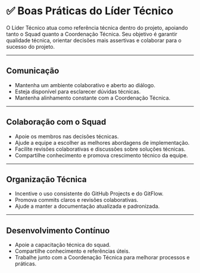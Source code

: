 # ✅ Boas Práticas do Líder Técnico

O Líder Técnico atua como referência técnica dentro do projeto, apoiando tanto o Squad quanto a Coordenação Técnica. Seu objetivo é garantir qualidade técnica, orientar decisões mais assertivas e colaborar para o sucesso do projeto.

---

## Comunicação

- Mantenha um ambiente colaborativo e aberto ao diálogo.
- Esteja disponível para esclarecer dúvidas técnicas.
- Mantenha alinhamento constante com a Coordenação Técnica.

---

## Colaboração com o Squad

- Apoie os membros nas decisões técnicas.
- Ajude a equipe a escolher as melhores abordagens de implementação.
- Facilite revisões colaborativas e discussões sobre soluções técnicas.
- Compartilhe conhecimento e promova crescimento técnico da equipe.

---

## Organização Técnica

- Incentive o uso consistente do GitHub Projects e do GitFlow.
- Promova commits claros e revisões colaborativas.
- Ajude a manter a documentação atualizada e padronizada.

---

## Desenvolvimento Contínuo

- Apoie a capacitação técnica do squad.
- Compartilhe conhecimento e referências úteis.
- Trabalhe junto com a Coordenação Técnica para melhorar processos e práticas.
